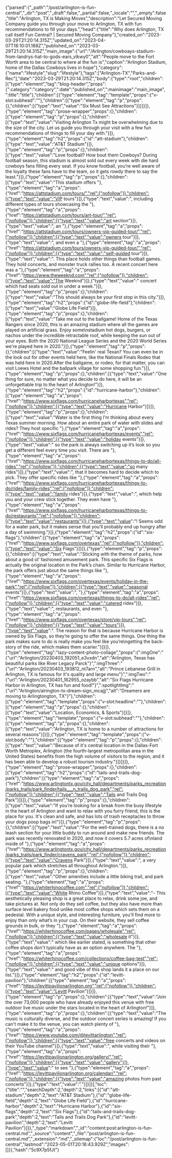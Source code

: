 {"parsed":{"_path":"/post/arlington-is-fun-central","_dir":"post","_draft":false,"_partial":false,"_locale":"","_empty":false,"title":"Arlington, TX is Making Moves","description":"Let Secured Moving Company guide you through your move to Arlington, TX with fun recommendations to fill your days.","head":{"title":"Why does Arlington, TX call itself Fun Central? | Secured Moving Company"},"created_on":"2023-03-29T21:20:14.315Z","updated_on":"2023-04-07T18:10:01.188Z","published_on":"2023-03-29T21:20:14.315Z","main_image":{"url":"/Arlington/cowboays-stadium-from-landrys-hat-to-gods-ears_vlkwy0","alt":"People move to the Fort Worth area to be central to where al the fun is","caption":"Arlington Stadium, home of the Dallas Cowboys lives in hope"},"category":{"name":"lifestyle","slug":"lifestyle"},"tags":["Arlington-TX","Parks-and-Rec"],"date":"2023-03-29T21:20:14.315Z","body":{"type":"root","children":[{"type":"element","tag":"blog-header","props":{":category":"category",":date":"published_on",":mainimage":"main_image",":title":"title"},"children":[{"type":"element","tag":"template","props":{"v-slot:subhead":""},"children":[{"type":"element","tag":"p","props":{},"children":[{"type":"text","value":"Six Must See Attractions"}]}]}]},{"type":"element","tag":"prose-wrapper","props":{},"children":[{"type":"element","tag":"p","props":{},"children":[{"type":"text","value":"Visiting Arlington Tx might be overwhelming due to the size of the city. Let us guide you through your visit with a few fun recommendations of things to fill your day with."}]},{"type":"element","tag":"h2","props":{"id":"att-stadium"},"children":[{"type":"text","value":"AT&T Stadium"}]},{"type":"element","tag":"p","props":{},"children":[{"type":"text","value":"Love football? How bout them Cowboys? During football season, this stadium is almost sold out every week with die hard cowboys fans filling every seat. If you know football, you’re well aware of the loyalty these fans have to the team, so it gets rowdy there to say the least."}]},{"type":"element","tag":"p","props":{},"children":[{"type":"text","value":"This stadium offers "},{"type":"element","tag":"a","props":{"href":"https://attstadium.com/tours/","rel":["nofollow"]},"children":[{"type":"text","value":"VIP tours"}]},{"type":"text","value":", including different types of tours showcasing the "},{"type":"element","tag":"a","props":{"href":"https://attstadium.com/tours/art-tour/","rel":["nofollow"]},"children":[{"type":"text","value":"art section"}]},{"type":"text","value":", an "},{"type":"element","tag":"a","props":{"href":"https://attstadium.com/tours/owners-vip-guided-tour/","rel":["nofollow"]},"children":[{"type":"text","value":"owners tour"}]},{"type":"text","value":", and even a "},{"type":"element","tag":"a","props":{"href":"https://attstadium.com/tours/owners-vip-guided-tour/","rel":["nofollow"]},"children":[{"type":"text","value":"self-guided tour"}]},{"type":"text","value":". This place holds other things than football games. They hold concerts, and monster truck rallies too. A recent concert here was a "},{"type":"element","tag":"a","props":{"href":"https://www.theweeknd.com","rel":["nofollow"]},"children":[{"type":"text","value":"The Weeknd"}]},{"type":"text","value":" concert which had seats sold out in under a week."}]},{"type":"element","tag":"p","props":{},"children":[{"type":"text","value":"This should always be your first stop in this city."}]},{"type":"element","tag":"h2","props":{"id":"globe-life-field"},"children":[{"type":"text","value":"Globe Life Field"}]},{"type":"element","tag":"p","props":{},"children":[{"type":"text","value":"Take me out to the ballgame! Home of the Texas Rangers since 2020, this is an amazing stadium where all the games are played on artificial grass. Enjoy some\nstadium hot dogs, burgers, or nachos under the incredible retractable roof, while keeping the sun out of your eyes. Both the 2020 National League Series and the 2020 World Series we're played here in 2020."}]},{"type":"element","tag":"p","props":{},"children":[{"type":"text","value":"Feelin' real Texan? You can even be in the look out for other events held here, like the National Finals Rodeo that was held here in 2020.After the ballgame, or rodeo, for that matter, you can visit Loews Hotel and the ballpark village for some shopping fun."}]},{"type":"element","tag":"p","props":{},"children":[{"type":"text","value":"One thing for sure, no matter what you decide to do here, it will be an unforgettable trip to the heart of Arlington!"}]},{"type":"element","tag":"h2","props":{"id":"hurricane-harbor"},"children":[{"type":"element","tag":"a","props":{"href":"https://www.sixflags.com/hurricaneharbortexas","rel":["nofollow"]},"children":[{"type":"text","value":"Hurricane Harbor"}]}]},{"type":"element","tag":"p","props":{},"children":[{"type":"text","value":"Water is the first thing I’m thinking about every Texas summer morning. How about an entire park of water with slides and rides? They host specific "},{"type":"element","tag":"a","props":{"href":"https://www.sixflags.com/hurricaneharbortexas/events","rel":["nofollow"]},"children":[{"type":"text","value":"holiday events"}]},{"type":"text","value":" so the park is always switching up it’s look so you get a different feel every time you visit. There are "},{"type":"element","tag":"a","props":{"href":"https://www.sixflags.com/hurricaneharbortexas/things-to-do/all-rides","rel":["nofollow"]},"children":[{"type":"text","value":"so many rides"}]},{"type":"text","value":", that it becomes hard to decide which to pick. They offer specific rides like "},{"type":"element","tag":"a","props":{"href":"https://www.sixflags.com/hurricaneharbortexas/things-to-do/rides/family-rides","rel":["nofollow"]},"children":[{"type":"text","value":"family rides"}]},{"type":"text","value":", which help you and your crew stick together. They even have "},{"type":"element","tag":"a","props":{"href":"https://www.sixflags.com/hurricaneharbortexas/things-to-do/restaurants","rel":["nofollow"]},"children":[{"type":"text","value":"restaurants"}]},{"type":"text","value":"! Seems odd for a water park, but it makes sense that you’ll probably end up hungry after a day of swimming."}]},{"type":"element","tag":"h2","props":{"id":"six-flags"},"children":[{"type":"element","tag":"a","props":{"href":"https://www.sixflags.com/overtexas","rel":["nofollow"]},"children":[{"type":"text","value":"Six Flags"}]}]},{"type":"element","tag":"p","props":{},"children":[{"type":"text","value":"Sticking with the theme of parks, how about a good ol’ fashioned amusement park. This specific Six Flags is actually the original location in the Park’s chain. Similar to Hurricane Harbor, the park offers just about the same things like "},{"type":"element","tag":"a","props":{"href":"https://www.sixflags.com/overtexas/events/holiday-in-the-park","rel":["nofollow"]},"children":[{"type":"text","value":"seasonal events"}]},{"type":"text","value":", "},{"type":"element","tag":"a","props":{"href":"https://www.sixflags.com/overtexas/things-to-do/all-rides","rel":["nofollow"]},"children":[{"type":"text","value":"catered rides"}]},{"type":"text","value":", restaurants, and even "},{"type":"element","tag":"a","props":{"href":"https://www.sixflags.com/overtexas/store/vip-tours","rel":["nofollow"]},"children":[{"type":"text","value":"tours"}]},{"type":"text","value":". The reason for that is because Hurricane Harbor is owned by Six Flags, so they’re going to offer the same things. One thing the park makes sure to do is really make you feel like you’re\ngetting the back-story of the ride, which makes them scarier."}]}]},{"type":"element","tag":"lazy-content-photo-collage","props":{":imgOne":"{\"url\":\"Arlington/20230403_192051_e3vxdn\",\"alt\":\"Arlington, Texas has beautiful parks like River Legacy Parck\"}",":imgThree":"{\"url\":\"Arlington/20230403_193812_nt7arn\",\"alt\":\"Prince Lebanese Grill in Arlington, TX is famous for it's quality and large menu\"}",":imgTwo":"{\"url\":\"Arlington/20230401_162955_ozaybb\",\"alt\":\"Six Flags Hurricane Harbor in Arlington, TX has fun and food!\"}",":spotlightImg":"{\"url\":\"Arlington/alrington-tx-dream-sign_mcajjj\",\"alt\":\"Dreamers are moving to Arlingtongton, TX\"}"},"children":[{"type":"element","tag":"template","props":{"v-slot:headline":""},"children":[{"type":"element","tag":"p","props":{},"children":[{"type":"text","value":"Location, Economics, & Sports"}]}]},{"type":"element","tag":"template","props":{"v-slot:subhead":""},"children":[{"type":"element","tag":"p","props":{},"children":[{"type":"text","value":"Arlington, TX is home to a number of attractions for several reasons"}]}]},{"type":"element","tag":"template","props":{"v-slot:body":""},"children":[{"type":"element","tag":"p","props":{},"children":[{"type":"text","value":"Because of it's central location in the Dallas-Fort Worth Metroplex, Arlington (the fourth-largest metropolitan area in the United States) benefits from the high volume of visitors to the region, and it has been able to develop a robust tourism industry."}]}]}]},{"type":"element","tag":"prose-wrapper","props":{},"children":[{"type":"element","tag":"h2","props":{"id":"tails-and-trails-dog-park"},"children":[{"type":"element","tag":"a","props":{"href":"https://www.arlingtontx.gov/city_hall/departments/parks_recreation/parks_trails/park_finder/tails___n_trails_dog_park","rel":["nofollow"]},"children":[{"type":"text","value":"Tails and Trails Dog Park"}]}]},{"type":"element","tag":"p","props":{},"children":[{"type":"text","value":"If you’re looking for a break from the busy lifestyle in the heart of Arlington and want to relax with you furry friend, this is the place for you. It's clean and safe, and has lots of trash receptacles to throw your dogs poop bags in!"}]},{"type":"element","tag":"p","props":{},"children":[{"type":"text","value":"For the well-trained dogs, there is a no leash section for your little buddy to run around and make new friends. The park was recently renovated in 2020, and now it covers 5.7 acres of\nland inside of "},{"type":"element","tag":"a","props":{"href":"https://www.arlingtontx.gov/city_hall/departments/parks_recreation/parks_trails/park_finder/cravens_park","rel":["nofollow"]},"children":[{"type":"text","value":"Cravens Park"}]},{"type":"text","value":", a very popular park which stretches all throughout Arlington."}]},{"type":"element","tag":"p","props":{},"children":[{"type":"text","value":"Other amenities include a little biking trail, and park seating. "},{"type":"element","tag":"a","props":{"href":"https://whiterhinocoffee.com","rel":["nofollow"]},"children":[{"type":"text","value":"White Rhino Coffee"}]},{"type":"text","value":"- This aesthetically pleasing shop is a great place to relax, drink some joe, and take pictures at. Not only do they sell coffee, but they also have more than surface level bakery food unlike most coffee shops which sets them on a pedestal. With a unique style, and interesting furniture, you’ll find more to enjoy than only what’s in your cup. On their website, they sell coffee grounds in bulk, or they "},{"type":"element","tag":"a","props":{"href":"https://whiterhinocoffee.com/pages/wholesale","rel":["nofollow"]},"children":[{"type":"text","value":"wholesale it"}]},{"type":"text","value":" which like earlier stated, is something that other coffee shops don't typically have as an option anywhere. The "},{"type":"element","tag":"a","props":{"href":"https://whiterhinocoffee.com/collections/coffee-bag-test","rel":["nofollow"]},"children":[{"type":"text","value":"unique options"}]},{"type":"text","value":" and good vibe of this shop lands it a place on our list."}]},{"type":"element","tag":"h2","props":{"id":"levitt-pavilion"},"children":[{"type":"element","tag":"a","props":{"href":"https://levittpavilionarlington.org","rel":["nofollow"]},"children":[{"type":"text","value":"Levitt Pavilion"}]}]},{"type":"element","tag":"p","props":{},"children":[{"type":"text","value":"Join the over 73,000 people who have already enjoyed this venue with free outdoor live music under the stars located in the heart of Arlington!"}]},{"type":"element","tag":"p","props":{},"children":[{"type":"text","value":"The music is culturally diverse, and the outdoor concert series is amazing! If you can't make it to the venue, you can watch plenty of "},{"type":"element","tag":"a","props":{"href":"https://www.youtube.com/@levittarlington","rel":["nofollow"]},"children":[{"type":"text","value":"free concerts and videos on their YouTube channel"}]},{"type":"text","value":", while visiting their "},{"type":"element","tag":"a","props":{"href":"https://levittpavilionarlington.org/gallery/","rel":["nofollow"]},"children":[{"type":"text","value":"gallery"}]},{"type":"text","value":" to see "},{"type":"element","tag":"a","props":{"href":"https://levittpavilionarlington.org/calendar/","rel":["nofollow"]},"children":[{"type":"text","value":"amazing photos from past concerts"}]},{"type":"text","value":"."}]}]}],"toc":{"title":"","searchDepth":2,"depth":2,"links":[{"id":"att-stadium","depth":2,"text":"AT&T Stadium"},{"id":"globe-life-field","depth":2,"text":"Globe Life Field"},{"id":"hurricane-harbor","depth":2,"text":"Hurricane Harbor"},{"id":"six-flags","depth":2,"text":"Six Flags"},{"id":"tails-and-trails-dog-park","depth":2,"text":"Tails and Trails Dog Park"},{"id":"levitt-pavilion","depth":2,"text":"Levitt Pavilion"}]}},"_type":"markdown","_id":"content:post:arlington-is-fun-central.md","_source":"content","_file":"post/arlington-is-fun-central.md","_extension":"md","_sitemap":{"loc":"/post/arlington-is-fun-central","lastmod":"2023-05-01T20:16:43.929Z","images":[]}},"hash":"5c9X7p5fJt"}